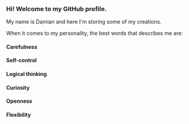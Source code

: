 ### Hi! Welcome to my GitHub profile.

My name is Damian and here I'm storing some of my creations.

When it comes to my personality, the best words that describes me are:

#### Carefulness
#### Self-control
#### Logical thinking
#### Curiosity
#### Openness
#### Flexibility
